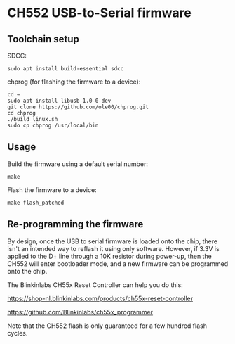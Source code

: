 # CH552 USB-to-Serial firmware

## Toolchain setup

SDCC:

    sudo apt install build-essential sdcc

chprog (for flashing the firmware to a device):

    cd ~
    sudo apt install libusb-1.0-0-dev
    git clone https://github.com/ole00/chprog.git
    cd chprog
    ./build_linux.sh
    sudo cp chprog /usr/local/bin

## Usage

Build the firmware using a default serial number:

    make

Flash the firmware to a device:

    make flash_patched

## Re-programming the firmware

By design, once the USB to serial firmware is loaded onto the chip,
there isn't an intended way to reflash it using only software.
However, if 3.3V is applied to the D+ line through a 10K resistor
during power-up, then the CH552 will enter bootloader mode, and a new
firmware can be programmed onto the chip.

The Blinkinlabs CH55x Reset Controller can help you do this:

https://shop-nl.blinkinlabs.com/products/ch55x-reset-controller

https://github.com/Blinkinlabs/ch55x_programmer

Note that the CH552 flash is only guaranteed for a few hundred flash
cycles.

